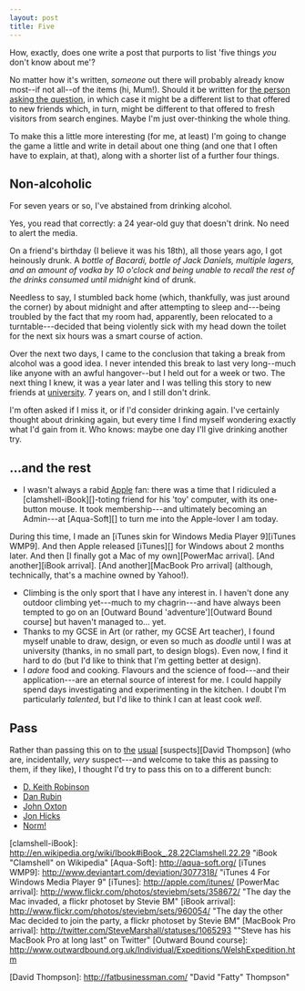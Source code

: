```yaml
---
layout: post
title: Five
---
```

How, exactly, does one write a post that purports to list 'five things
*you* don't know about me'?

No matter how it's written, *someone* out there will probably already
know most--if not all--of the items (hi, Mum!). Should it be written for
[the person][Sarah Blow] [asking the question][Sarah Blow tagging], in
which case it might be a different list to that offered to new friends
which, in turn, might be different to that offered to fresh visitors
from search engines. Maybe I'm just over-thinking the whole thing.

To make this a little more interesting (for me, at least) I'm going to
change the game a little and write in detail about one thing (and one
that I often have to explain, at that), along with a shorter list of a
further four things.

## Non-alcoholic

For seven years or so, I've abstained from drinking alcohol. 

Yes, you read that correctly: a 24 year-old guy that doesn't drink. No
need to alert the media.

On a friend's birthday (I believe it was his 18th), all those years ago,
I got heinously drunk. A *bottle of Bacardi, bottle of Jack Daniels,
multiple lagers, and an amount of vodka by 10 o'clock and being unable
to recall the rest of the drinks consumed until midnight* kind of drunk.

Needless to say, I stumbled back home (which, thankfully, was just
around the corner) by about midnight and after attempting to sleep
and---being troubled by the fact that my room had, apparently, been
relocated to a turntable---decided that being violently sick with my
head down the toilet for the next six hours was a smart course of
action.

Over the next two days, I came to the conclusion that taking a break
from alcohol was a good idea. I never intended this break to last very
long--much like anyone with an awful hangover--but I held out for a week
or two. The next thing I knew, it was a year later and I was telling
this story to new friends at [university][UniS]. 7 years on, and I still
don't drink.

I'm often asked if I miss it, or if I'd consider drinking again. I've
certainly thought about drinking again, but every time I find myself
wondering exactly what I'd gain from it. Who knows: maybe one day I'll
give drinking another try.

## …and the rest

* I wasn't always a rabid [Apple][] fan: there was a time that I
  ridiculed a [clamshell-iBook][]-toting friend for his 'toy' computer,
  with its one-button mouse. It took membership---and ultimately
  becoming an Admin---at [Aqua-Soft][] to turn me into the Apple-lover
  I am today.

During this time, I made an [iTunes skin for Windows Media Player
9][iTunes WMP9]. And then Apple released [iTunes][] for Windows about 2
months later. And then [I finally got a Mac of my own][PowerMac
arrival]. [And another][iBook arrival]. [And another][MacBook Pro
arrival] (although, technically, that's a machine owned by Yahoo!).

* Climbing is the only sport that I have any interest in. I haven't
  done any outdoor climbing yet---much to my chagrin---and have always
  been tempted to go on an [Outward Bound 'adventure'][Outward Bound
  course] but haven't managed to… yet.
* Thanks to my GCSE in Art (or rather, my GCSE Art teacher), I found
  myself unable to draw, design, or even so much as *doodle* until I
  was at university (thanks, in no small part, to design blogs). Even
  now, I find it hard to do (but I'd like to think that I'm getting
  better at design).
* I *adore* food and cooking. Flavours and the science of food---and
  their application---are an eternal source of interest for me. I could
  happily spend days investigating and experimenting in the kitchen. I
  doubt I'm particularly *talented*, but I'd like to think I can at
  least cook *well*.

## Pass

Rather than passing this on to [the][Ben Ward] [usual][Frances Berriman]
[suspects][David Thompson] (who are, incidentally, *very* suspect---and
welcome to take this as passing to them, if they like), I thought I'd
try to pass this on to a different bunch:

* [D. Keith Robinson][]
* [Dan Rubin][]
* [John Oxton][]
* [Jon Hicks][]
* [Norm!][Mark Norman Francis]

[Sarah Blow]: http://www.sarahblow.com/ "Sarah Blow"
[Sarah Blow tagging]: http://girlygeekdom.blogspot.com/2007/01/5-things-you-probably-dont-know-about.html  "Sarah Blow's Girly Geekdom Blog:5 Things You (probably) don't know about [Sarah]...."
[UniS]: http://www.surrey.ac.uk/ "University of Surrey"
[Apple]: http://apple.com/ "Apple Inc."
[clamshell-iBook]: http://en.wikipedia.org/wiki/Ibook#iBook_.28.22Clamshell.22.29 "iBook "Clamshell" on Wikipedia"
[Aqua-Soft]: http://aqua-soft.org/
[iTunes WMP9]: http://www.deviantart.com/deviation/3077318/ "iTunes 4 For Windows Media Player 9"
[iTunes]: http://apple.com/itunes/
[PowerMac arrival]: http://www.flickr.com/photos/steviebm/sets/358672/ "The day the Mac invaded, a flickr photoset by Stevie BM"
[iBook arrival]: http://www.flickr.com/photos/steviebm/sets/960054/ "The day the other Mac decided to join the party, a flickr photoset by Stevie BM"
[MacBook Pro arrival]: http://twitter.com/SteveMarshall/statuses/1065293 ""Steve has his MacBook Pro at long last" on Twitter"
[Outward Bound course]: http://www.outwardbound.org.uk/Individual/Expeditions/WelshExpedition.htm

[Ben Ward]: http://ben-ward.co.uk/ "Ben Ward"
[Frances Berriman]: http://fberriman.com/ "Frances Berriman"
[David Thompson]: http://fatbusinessman.com/ "David "Fatty" Thompson"

[D. Keith Robinson]: http://dkeithrobinson.com/
[Dan Rubin]: http://superfluousbanter.org/
[John Oxton]: http://joshuaink.com/
[Jon Hicks]: http://hicksdesign.co.uk/
[Mark Norman Francis]: http://cackhanded.net/ "Mark Norman Francis"
